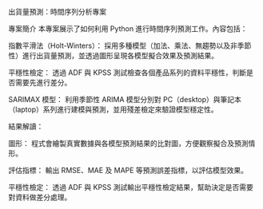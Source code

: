 出貨量預測：時間序列分析專案

專案簡介
本專案展示了如何利用 Python 進行時間序列預測工作。內容包括：

指數平滑法（Holt-Winters）： 採用多種模型（加法、乘法、無趨勢以及非季節性）進行出貨量預測，並透過圖形呈現各模型擬合效果及預測結果。

平穩性檢定： 透過 ADF 與 KPSS 測試檢查各個產品系列的資料平穩性，判斷是否需要先進行差分。

SARIMAX 模型： 利用季節性 ARIMA 模型分別對 PC（desktop）與筆記本（laptop）系列進行建模與預測，並用殘差檢定來驗證模型穩定性。

結果解讀：

圖形： 程式會繪製真實數據與各模型預測結果的比對圖，方便觀察擬合及預測情形。

評估指標： 輸出 RMSE、MAE 及 MAPE 等預測誤差指標，以評估模型效果。

平穩性檢定： 透過 ADF 與 KPSS 測試輸出平穩性檢定結果，幫助決定是否需要對資料做差分處理。
